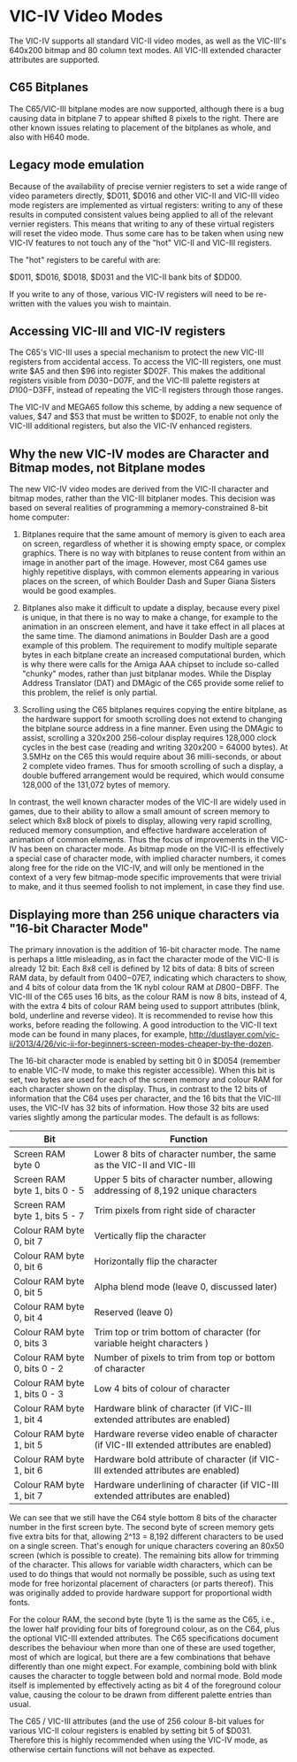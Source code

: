VIC-IV Video Modes
==================

The VIC-IV supports all standard VIC-II video modes, as well as the
VIC-III's 640x200 bitmap and 80 column text modes.  All VIC-III
extended character attributes are supported.

C65 Bitplanes
---------------------------------

The C65/VIC-III bitplane modes are now supported, although there is a bug causing
data in bitplane 7 to appear shifted 8 pixels to the right. There are other known
issues relating to placement of the bitplanes as whole, and also with H640 mode.

Legacy mode emulation
---------------------

Because of the availability of precise vernier registers to set a wide
range of video parameters directly, $D011, $D016 and other VIC-II and
VIC-III video mode registers are implemented as virtual registers:
writing to any of these results in computed consistent values being
applied to all of the relevant vernier registers.  This means that
writing to any of these virtual registers will reset the video mode.
Thus some care has to be taken when using new VIC-IV features to not
touch any of the "hot" VIC-II and VIC-III registers.

The "hot" registers to be careful with are:

$D011, $D016, $D018, $D031 and the VIC-II bank bits of $DD00.

If you write to any of those, various VIC-IV registers will need to be re-written
with the values you wish to maintain.

Accessing VIC-III and VIC-IV registers
------------

The C65's VIC-III uses a special mechanism to protect the new VIC-III registers from accidental access.
To access the VIC-III registers, one must write $A5 and then $96 into register $D02F.  This makes the additional registers visible from $D030-$D07F, and the VIC-III palette registers at $D100-$D3FF, instead of repeating the VIC-II registers through those ranges.

The VIC-IV and MEGA65 follow this scheme, by adding a new sequence of values, $47 and $53 that must be written to $D02F, to enable not only the VIC-III additional registers, but also the VIC-IV enhanced registers.

Why the new VIC-IV modes are Character and Bitmap modes, not Bitplane modes
----------------------

The new VIC-IV video modes are derived from the VIC-II character and bitmap modes, rather than the VIC-III
bitplaner modes. This decision was based on several realities of programming a memory-constrained 8-bit home computer:

1. Bitplanes require that the same amount of memory is given to each area on screen, regardless of whether it 
is showing empty space, or complex graphics. There is no way with bitplanes to reuse content from within an image in
another part of the image.  However, most C64 games use highly repetitive displays, with common elements appearing in various
places on the screen, of which Boulder Dash and Super Giana Sisters would be good examples.  

2. Bitplanes also make it difficult to update a display, because every pixel is unique, in that there is no way to make a change,
for example to the animation in an onscreen element, and have it take effect in all places at the same time. The diamond
animations in Boulder Dash are a good example of this problem.  The requirement to modify multiple separate bytes in each
bitplane create an increased computational burden, which is why there were calls for the Amiga AAA chipset to include so-called
"chunky" modes, rather than just bitplanar modes.  While the Display Address Translator (DAT) and DMAgic of the C65 provide some
relief to this problem, the relief is only partial.

3. Scrolling using the C65 bitplanes requires copying the entire bitplane, as the hardware support for smooth scrolling does not
extend to changing the bitplane source address in a fine manner.  Even using the DMAgic to assist, scrolling a 320x200 256-colour
display requires 128,000 clock cycles in the best case (reading and writing 320x200 = 64000 bytes). At 3.5MHz on the C65 this 
would require about 36 milli-seconds, or about 2 complete video frames.  Thus for smooth scrolling of such a display, a double
buffered arrangement would be required, which would consume 128,000 of the 131,072 bytes of memory.  

In contrast, the well known character modes of the VIC-II are widely used in games, due to their ability to allow a small amount
of screen memory to select which 8x8 block of pixels to display, allowing very rapid scrolling, reduced memory consumption, and 
effective hardware acceleration of animation of common elements.  Thus the focus of improvements in the VIC-IV has been on
character mode.  As bitmap mode on the VIC-II is effectively a special case of character mode, with implied character numbers, it
comes along free for the ride on the VIC-IV, and will only be mentioned in the context of a very few bitmap-mode specific
improvements that were trivial to make, and it thus seemed foolish to not implement, in case they find use.

Displaying more than 256 unique characters via "16-bit Character Mode"
-------

The primary innovation is the addition of 16-bit character mode. The name is perhaps a little misleading, as in fact the character mode of the VIC-II is already 12 bit: Each 8x8 cell is defined by 12 bits of data: 8 bits of screen RAM data, by default from $0400-$07E7, indicating which characters to show, and 4 bits of colour data from the 1K nybl colour RAM at $D800-$DBFF. The VIC-III of the C65 uses 16 bits, as the colour RAM is now 8 bits, instead of 4, with the extra 4 bits of colour RAM being used to support attributes (blink, bold, underline and reverse video).  It is recommended to revise how this works, before reading the following. A good introduction to the VIC-II text mode can be found in many places, for example, http://dustlayer.com/vic-ii/2013/4/26/vic-ii-for-beginners-screen-modes-cheaper-by-the-dozen. 

The 16-bit character mode is enabled by setting bit 0 in $D054 (remember to enable VIC-IV mode, to make this register accessible). When this bit is set, two bytes are used for each of the screen memory and colour RAM for each character shown on the display. Thus, in contrast to the 12 bits of information that the C64 uses per character, and the 16 bits that the VIC-III uses, the VIC-IV has 32 bits of information.  How those 32 bits are used varies slightly among the particular modes.  The default is as follows:

| Bit | Function |
| --- | --- |
| Screen RAM byte 0 | Lower 8 bits of character number, the same as the VIC-II and VIC-III |
| Screen RAM byte 1, bits 0 - 5 | Upper 5 bits of character number, allowing addressing of 8,192 unique characters |
| Screen RAM byte 1, bits 5 - 7 | Trim pixels from right side of character | 
| Colour RAM byte 0, bit 7 | Vertically flip the character |
| Colour RAM byte 0, bit 6 | Horizontally flip the character |
| Colour RAM byte 0, bit 5 | Alpha blend mode (leave 0, discussed later) |
| Colour RAM byte 0, bit 4 | Reserved (leave 0) |
| Colour RAM byte 0, bits 3 | Trim top or trim bottom of character (for variable height characters ) |
| Colour RAM byte 0, bits 0 - 2 | Number of pixels to trim from top or bottom of character |
| Colour RAM byte 1, bits 0 - 3 | Low 4 bits of colour of character |
| Colour RAM byte 1, bit 4 | Hardware blink of character (if VIC-III extended attributes are enabled) |
| Colour RAM byte 1, bit 5 | Hardware reverse video enable of character (if VIC-III extended attributes are enabled) |
| Colour RAM byte 1, bit 6 | Hardware bold attribute of character (if VIC-III extended attributes are enabled) |
| Colour RAM byte 1, bit 7 | Hardware underlining of character (if VIC-III extended attributes are enabled) |

We can see that we still have the C64 style bottom 8 bits of the character number in the first screen byte. The second byte of screen memory gets five extra bits for that, allowing 2^13 = 8,192 different characters to be used on a single screen. That's enough for unique characters covering an 80x50 screen (which is possible to create).  The remaining bits allow for trimming of the character.  This allows for variable width characters, which can be used to do things that would not normally be possible, such as using text mode for free horizontal placement of characters (or parts thereof). This was originally added to provide hardware support for proportional width fonts.

For the colour RAM, the second byte (byte 1) is the same as the C65, i.e., the lower half providing four bits of foreground colour, as on the C64, plus the optional VIC-III extended attributes. The C65 specifications document describes the behaviour when more than one of these are used together, most of which are logical, but there are a few combinations that behave differently than one might expect. For example, combining bold with blink causes the character to toggle between bold and normal mode. Bold mode itself is implemented by effectively acting as bit 4 of the foreground colour value, causing the colour to be drawn from different palette entries than usual.  

The C65 / VIC-III attributes (and the use of 256 colour 8-bit values for various VIC-II colour registers is enabled by setting bit 5 of $D031.  Therefore this is highly recommended when using the VIC-IV mode, as otherwise certain functions will not behave as expected.

